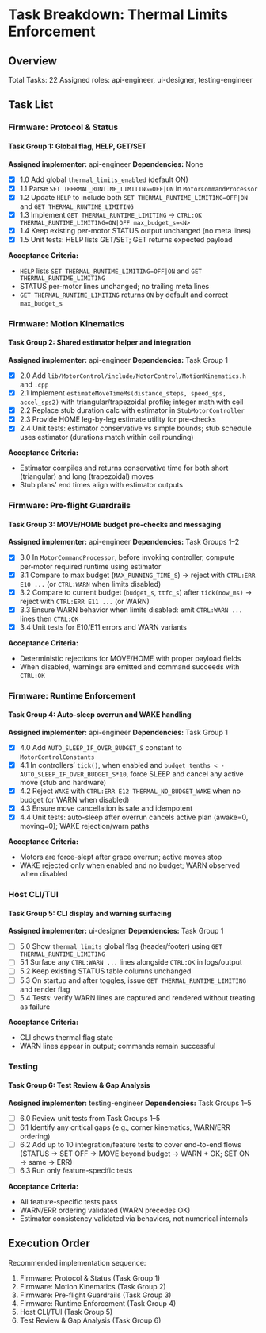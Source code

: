 # Task Breakdown: Thermal Limits Enforcement

## Overview
Total Tasks: 22
Assigned roles: api-engineer, ui-designer, testing-engineer

## Task List

### Firmware: Protocol & Status

#### Task Group 1: Global flag, HELP, GET/SET
**Assigned implementer:** api-engineer
**Dependencies:** None

- [x] 1.0 Add global `thermal_limits_enabled` (default ON)
- [x] 1.1 Parse `SET THERMAL_RUNTIME_LIMITING=OFF|ON` in `MotorCommandProcessor`
- [x] 1.2 Update `HELP` to include both `SET THERMAL_RUNTIME_LIMITING=OFF|ON` and `GET THERMAL_RUNTIME_LIMITING`
- [x] 1.3 Implement `GET THERMAL_RUNTIME_LIMITING` → `CTRL:OK THERMAL_RUNTIME_LIMITING=ON|OFF max_budget_s=<N>`
- [x] 1.4 Keep existing per-motor STATUS output unchanged (no meta lines)
- [x] 1.5 Unit tests: HELP lists GET/SET; GET returns expected payload

**Acceptance Criteria:**
- `HELP` lists `SET THERMAL_RUNTIME_LIMITING=OFF|ON` and `GET THERMAL_RUNTIME_LIMITING`
- STATUS per-motor lines unchanged; no trailing meta lines
- `GET THERMAL_RUNTIME_LIMITING` returns `ON` by default and correct `max_budget_s`

### Firmware: Motion Kinematics

#### Task Group 2: Shared estimator helper and integration
**Assigned implementer:** api-engineer
**Dependencies:** Task Group 1

- [x] 2.0 Add `lib/MotorControl/include/MotorControl/MotionKinematics.h` and `.cpp`
- [x] 2.1 Implement `estimateMoveTimeMs(distance_steps, speed_sps, accel_sps2)` with triangular/trapezoidal profile; integer math with ceil
- [x] 2.2 Replace stub duration calc with estimator in `StubMotorController`
- [x] 2.3 Provide HOME leg-by-leg estimate utility for pre-checks
- [x] 2.4 Unit tests: estimator conservative vs simple bounds; stub schedule uses estimator (durations match within ceil rounding)

**Acceptance Criteria:**
- Estimator compiles and returns conservative time for both short (triangular) and long (trapezoidal) moves
- Stub plans’ end times align with estimator outputs

### Firmware: Pre-flight Guardrails

#### Task Group 3: MOVE/HOME budget pre-checks and messaging
**Assigned implementer:** api-engineer
**Dependencies:** Task Groups 1–2

- [x] 3.0 In `MotorCommandProcessor`, before invoking controller, compute per‑motor required runtime using estimator
- [x] 3.1 Compare to max budget (`MAX_RUNNING_TIME_S`) → reject with `CTRL:ERR E10 ...` (or `CTRL:WARN` when limits disabled)
- [x] 3.2 Compare to current budget (`budget_s`, `ttfc_s`) after `tick(now_ms)` → reject with `CTRL:ERR E11 ...` (or WARN)
- [x] 3.3 Ensure WARN behavior when limits disabled: emit `CTRL:WARN ...` lines then `CTRL:OK`
- [x] 3.4 Unit tests for E10/E11 errors and WARN variants

**Acceptance Criteria:**
- Deterministic rejections for MOVE/HOME with proper payload fields
- When disabled, warnings are emitted and command succeeds with `CTRL:OK`

### Firmware: Runtime Enforcement

#### Task Group 4: Auto-sleep overrun and WAKE handling
**Assigned implementer:** api-engineer
**Dependencies:** Task Group 1

- [x] 4.0 Add `AUTO_SLEEP_IF_OVER_BUDGET_S` constant to `MotorControlConstants`
- [x] 4.1 In controllers’ `tick()`, when enabled and `budget_tenths < -AUTO_SLEEP_IF_OVER_BUDGET_S*10`, force SLEEP and cancel any active move (stub and hardware)
- [x] 4.2 Reject `WAKE` with `CTRL:ERR E12 THERMAL_NO_BUDGET_WAKE` when no budget (or WARN when disabled)
- [x] 4.3 Ensure move cancellation is safe and idempotent
- [x] 4.4 Unit tests: auto-sleep after overrun cancels active plan (awake=0, moving=0); WAKE rejection/warn paths

**Acceptance Criteria:**
- Motors are force-slept after grace overrun; active moves stop
- WAKE rejected only when enabled and no budget; WARN observed when disabled

### Host CLI/TUI

#### Task Group 5: CLI display and warning surfacing
**Assigned implementer:** ui-designer
**Dependencies:** Task Group 1

- [ ] 5.0 Show `thermal_limits` global flag (header/footer) using `GET THERMAL_RUNTIME_LIMITING`
- [ ] 5.1 Surface any `CTRL:WARN ...` lines alongside `CTRL:OK` in logs/output
- [ ] 5.2 Keep existing STATUS table columns unchanged
- [ ] 5.3 On startup and after toggles, issue `GET THERMAL_RUNTIME_LIMITING` and render flag
- [ ] 5.4 Tests: verify WARN lines are captured and rendered without treating as failure

**Acceptance Criteria:**
- CLI shows thermal flag state
- WARN lines appear in output; commands remain successful

### Testing

#### Task Group 6: Test Review & Gap Analysis
**Assigned implementer:** testing-engineer
**Dependencies:** Task Groups 1–5

- [ ] 6.0 Review unit tests from Task Groups 1–5
- [ ] 6.1 Identify any critical gaps (e.g., corner kinematics, WARN/ERR ordering)
- [ ] 6.2 Add up to 10 integration/feature tests to cover end-to-end flows (STATUS → SET OFF → MOVE beyond budget → WARN + OK; SET ON → same → ERR)
- [ ] 6.3 Run only feature-specific tests

**Acceptance Criteria:**
- All feature-specific tests pass
- WARN/ERR ordering validated (WARN precedes OK)
- Estimator consistency validated via behaviors, not numerical internals

## Execution Order

Recommended implementation sequence:
1. Firmware: Protocol & Status (Task Group 1)
2. Firmware: Motion Kinematics (Task Group 2)
3. Firmware: Pre-flight Guardrails (Task Group 3)
4. Firmware: Runtime Enforcement (Task Group 4)
5. Host CLI/TUI (Task Group 5)
6. Test Review & Gap Analysis (Task Group 6)
